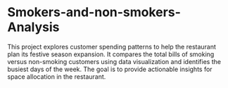 # Smokers-and-non-smokers-Analysis
This project explores customer spending patterns to help the restaurant plan its festive season expansion. It compares the total bills of smoking versus non-smoking customers using data visualization and identifies the busiest days of the week. The goal is to provide actionable insights for space allocation in the restaurant.
